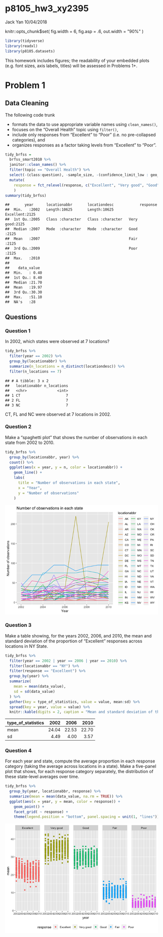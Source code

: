 p8105\_hw3\_xy2395
================
Jack Yan
10/04/2018

knitr::opts\_chunk$set( fig.width = 6, fig.asp = .6, out.width = "90%" )

``` r
library(tidyverse)
library(readxl)
library(p8105.datasets)
```

This homework includes figures; the readability of your embedded plots (e.g. font sizes, axis labels, titles) will be assessed in Problems 1+.

Problem 1
=========

Data Cleaning
-------------

The following code trunk

-   formats the data to use appropriate variable names using `clean_names()`,
-   focuses on the “Overall Health” topic using `filter()`,
-   include only responses from “Excellent” to “Poor” (i.e. no pre-collapsed categories), and
-   organizes responses as a factor taking levels from “Excellent” to “Poor”.

``` r
tidy_brfss = 
  brfss_smart2010 %>% 
  janitor::clean_names() %>% 
  filter(topic == "Overall Health") %>% 
  select(-(class:question), -sample_size, -(confidence_limit_low : geo_location)) %>% 
  mutate(
    response = fct_relevel(response, c("Excellent", "Very good", "Good", "Fair", "Poor"))
    )
summary(tidy_brfss)
```

    ##       year      locationabbr       locationdesc            response   
    ##  Min.   :2002   Length:10625       Length:10625       Excellent:2125  
    ##  1st Qu.:2005   Class :character   Class :character   Very good:2125  
    ##  Median :2007   Mode  :character   Mode  :character   Good     :2125  
    ##  Mean   :2007                                         Fair     :2125  
    ##  3rd Qu.:2009                                         Poor     :2125  
    ##  Max.   :2010                                                         
    ##                                                                       
    ##    data_value   
    ##  Min.   : 0.40  
    ##  1st Qu.: 8.40  
    ##  Median :21.70  
    ##  Mean   :19.97  
    ##  3rd Qu.:30.30  
    ##  Max.   :51.10  
    ##  NA's   :28

Questions
---------

### Question 1

In 2002, which states were observed at 7 locations?

``` r
tidy_brfss %>% 
  filter(year == 2002) %>% 
  group_by(locationabbr) %>% 
  summarize(n_locations = n_distinct(locationdesc)) %>% 
  filter(n_locations == 7)
```

    ## # A tibble: 3 x 2
    ##   locationabbr n_locations
    ##   <chr>              <int>
    ## 1 CT                     7
    ## 2 FL                     7
    ## 3 NC                     7

CT, FL and NC were observed at 7 locations in 2002.

### Question 2

Make a “spaghetti plot” that shows the number of observations in each state from 2002 to 2010.

``` r
tidy_brfss %>% 
  group_by(locationabbr, year) %>% 
  count() %>% 
  ggplot(aes(x = year, y = n, color = locationabbr)) +
    geom_line() +
    labs(
      title = "Number of observations in each state",
      x = "Year",
      y = "Number of observations"
    ) 
```

![](p8105_hw3_xy2395_files/figure-markdown_github/unnamed-chunk-4-1.png)

### Question 3

Make a table showing, for the years 2002, 2006, and 2010, the mean and standard deviation of the proportion of “Excellent” responses across locations in NY State.

``` r
tidy_brfss %>% 
  filter(year == 2002 | year == 2006 | year == 2010) %>% 
  filter(locationabbr == "NY") %>% 
  filter(response == "Excellent") %>% 
  group_by(year) %>% 
  summarize(
    mean = mean(data_value),
    sd = sd(data_value)
  ) %>% 
  gather(key = type_of_statistics, value = value, mean:sd) %>% 
  spread(key = year, value = value) %>% 
  knitr::kable(digits = 2, caption = "Mean and standard deviation of the proportion of “Excellent” responses across locations in NY State")
```

| type\_of\_statistics |   2002|   2006|   2010|
|:---------------------|------:|------:|------:|
| mean                 |  24.04|  22.53|  22.70|
| sd                   |   4.49|   4.00|   3.57|

### Question 4

For each year and state, compute the average proportion in each response category (taking the average across locations in a state). Make a five-panel plot that shows, for each response category separately, the distribution of these state-level averages over time.

``` r
tidy_brfss %>% 
  group_by(year, locationabbr, response) %>% 
  summarize(mean = mean(data_value, na.rm = TRUE)) %>% 
  ggplot(aes(x = year, y = mean, color = response)) +
    geom_point() +
    facet_grid( ~ response) +
    theme(legend.position = "bottom", panel.spacing = unit(1, "lines")) 
```

![](p8105_hw3_xy2395_files/figure-markdown_github/unnamed-chunk-6-1.png)
